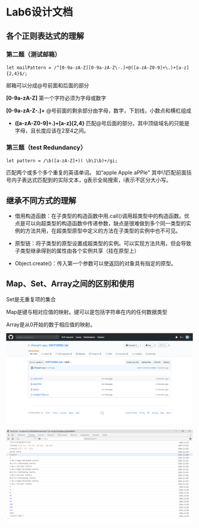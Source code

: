# Lab6设计文档

## 各个正则表达式的理解

### 第二题（测试邮箱）

```
let mailPattern = /^[0-9a-zA-Z][0-9a-zA-Z\-.]+@([a-zA-Z0-9]+\.)+[a-z]{2,4}$/;
```

邮箱可以分成@号前面和后面的部分

**[0-9a-zA-Z]** 第一个字符必须为字母或数字

**[0-9a-zA-Z\-.]+** @号前面的剩余部分由字母，数字，下划线，小数点和横杠组成

- **([a-zA-Z0-9]+\.)+[a-z]{2,4}** 匹配@号后面的部分。其中顶级域名的只能是字母，且长度应该在2至4之间。

### 第三题（test Redundancy）

```
let pattern = /\b([a-zA-Z]+)( \b\1\b)+/gi;
```

匹配两个或多个多个重复的英语单词。 如“apple Apple aPPle" 其中\1匹配前面括号内子表达式匹配到的实际文本，g表示全局搜索，i表示不区分大小写。



## 继承不同方式的理解

- 借用构造函数：在子类型的构造函数中用.call()调用超类型中的构造函数。优点是可以向超类型的构造函数中传递参数，缺点是很难做到多个同一类型的实例的方法共用，在超类型原型中定义的方法在子类型的实例中也不可见。

- 原型链：将子类型的原型设置成超类型的实例。可以实现方法共用，但会导致子类型继承得到的属性由各个实例共享（挂在原型上）

- Object.create()：传入第一个参数可以使返回的对象具有指定的原型。

  

## Map、Set、Array之间的区别和使用

Set是无重复项的集合

Map是键与相对应值的映射。键可以是包括字符串在内的任何数据类型

Array是从0开始的数于相应值的映射。

![github](github.png)



![lab6](lab6.PNG)





